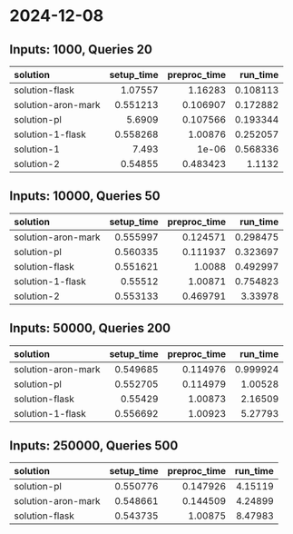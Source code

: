 # 2024-12-08

## Inputs: 1000, Queries 20

| solution           |   setup_time |   preproc_time |   run_time |
|:-------------------|-------------:|---------------:|-----------:|
| solution-flask     |     1.07557  |       1.16283  |   0.108113 |
| solution-aron-mark |     0.551213 |       0.106907 |   0.172882 |
| solution-pl        |     5.6909   |       0.107566 |   0.193344 |
| solution-1-flask   |     0.558268 |       1.00876  |   0.252057 |
| solution-1         |     7.493    |       1e-06    |   0.568336 |
| solution-2         |     0.54855  |       0.483423 |   1.1132   |

## Inputs: 10000, Queries 50

| solution           |   setup_time |   preproc_time |   run_time |
|:-------------------|-------------:|---------------:|-----------:|
| solution-aron-mark |     0.555997 |       0.124571 |   0.298475 |
| solution-pl        |     0.560335 |       0.111937 |   0.323697 |
| solution-flask     |     0.551621 |       1.0088   |   0.492997 |
| solution-1-flask   |     0.55512  |       1.00871  |   0.754823 |
| solution-2         |     0.553133 |       0.469791 |   3.33978  |

## Inputs: 50000, Queries 200

| solution           |   setup_time |   preproc_time |   run_time |
|:-------------------|-------------:|---------------:|-----------:|
| solution-aron-mark |     0.549685 |       0.114976 |   0.999924 |
| solution-pl        |     0.552705 |       0.114979 |   1.00528  |
| solution-flask     |     0.55429  |       1.00873  |   2.16509  |
| solution-1-flask   |     0.556692 |       1.00923  |   5.27793  |

## Inputs: 250000, Queries 500

| solution           |   setup_time |   preproc_time |   run_time |
|:-------------------|-------------:|---------------:|-----------:|
| solution-pl        |     0.550776 |       0.147926 |    4.15119 |
| solution-aron-mark |     0.548661 |       0.144509 |    4.24899 |
| solution-flask     |     0.543735 |       1.00875  |    8.47983 |